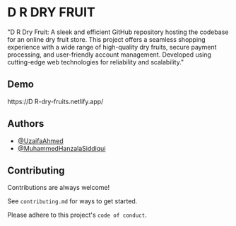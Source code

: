 
# D R DRY FRUIT

"D R Dry Fruit: A sleek and efficient GitHub repository hosting the codebase for an online dry fruit store. This project offers a seamless shopping experience with a wide range of high-quality dry fruits, secure payment processing, and user-friendly account management. Developed using cutting-edge web technologies for reliability and scalability."



## Demo

https://D R-dry-fruits.netlify.app/


## Authors

- [@UzaifaAhmed](https://www.github.com/UzaifaAhmed)
- [@MuhammedHanzalaSiddiqui](https://www.github.com/MuhammedHanzalaSiddiqui)


## Contributing

Contributions are always welcome!

See `contributing.md` for ways to get started.

Please adhere to this project's `code of conduct`.

